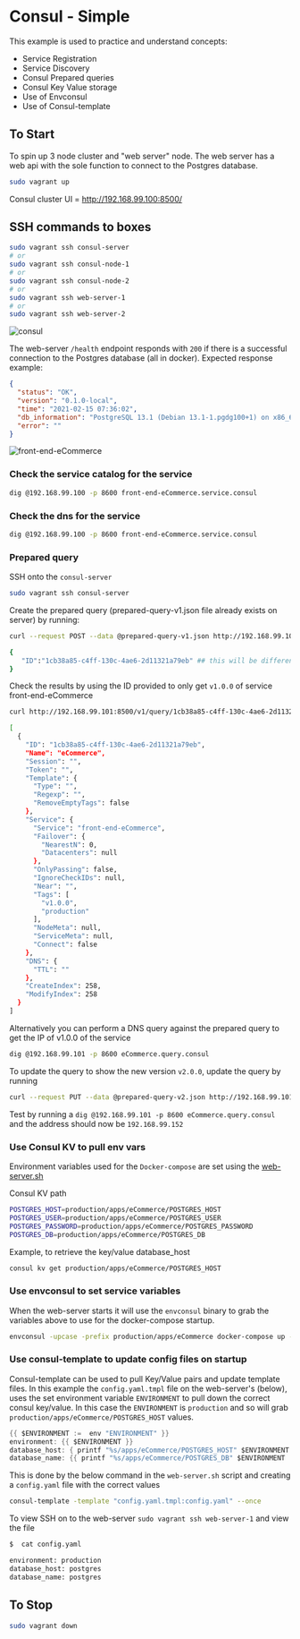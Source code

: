 # Consul - Simple

This example is used to practice and understand concepts:

* Service Registration
* Service Discovery
* Consul Prepared queries
* Consul Key Value storage
* Use of Envconsul
* Use of Consul-template

## To Start

To spin up 3 node cluster and "web server" node.
The web server has a web api with the sole function to connect to the Postgres database.

```bash
sudo vagrant up
```

Consul cluster UI = http://192.168.99.100:8500/

## SSH  commands to boxes

``` bash
sudo vagrant ssh consul-server
# or
sudo vagrant ssh consul-node-1
# or 
sudo vagrant ssh consul-node-2
# or 
sudo vagrant ssh web-server-1
# or 
sudo vagrant ssh web-server-2
```

![consul](../images/consul.png)

The web-server `/health` endpoint responds with `200` if there is a successful connection to the Postgres database (all in docker). 
Expected response example:

```json
{
  "status": "OK",
  "version": "0.1.0-local",
  "time": "2021-02-15 07:36:02",
  "db_information": "PostgreSQL 13.1 (Debian 13.1-1.pgdg100+1) on x86_64-pc-linux-gnu, compiled by gcc (Debian 8.3.0-6) 8.3.0, 64-bit",
  "error": ""
}
```

![front-end-eCommerce](../images/healthcheck.png)

### Check the service catalog for the service

```bash
dig @192.168.99.100 -p 8600 front-end-eCommerce.service.consul
```

### Check the dns for the service

```bash
dig @192.168.99.100 -p 8600 front-end-eCommerce.service.consul
```

### Prepared query

SSH onto the `consul-server`

```bash
sudo vagrant ssh consul-server
```

Create the prepared query (prepared-query-v1.json file already exists on server) by running:

```bash
curl --request POST --data @prepared-query-v1.json http://192.168.99.101:8500/v1/query | jq

{
   "ID":"1cb38a85-c4ff-130c-4ae6-2d11321a79eb" ## this will be different for you
}
```

Check the results by using the ID provided to only get `v1.0.0` of service front-end-eCommerce

```bash
curl http://192.168.99.101:8500/v1/query/1cb38a85-c4ff-130c-4ae6-2d11321a79eb | jq ## note your ID will be different

[
  {
    "ID": "1cb38a85-c4ff-130c-4ae6-2d11321a79eb",
    "Name": "eCommerce",
    "Session": "",
    "Token": "",
    "Template": {
      "Type": "",
      "Regexp": "",
      "RemoveEmptyTags": false
    },
    "Service": {
      "Service": "front-end-eCommerce",
      "Failover": {
        "NearestN": 0,
        "Datacenters": null
      },
      "OnlyPassing": false,
      "IgnoreCheckIDs": null,
      "Near": "",
      "Tags": [
        "v1.0.0",
        "production"
      ],
      "NodeMeta": null,
      "ServiceMeta": null,
      "Connect": false
    },
    "DNS": {
      "TTL": ""
    },
    "CreateIndex": 258,
    "ModifyIndex": 258
  }
]
```

Alternatively you can perform a DNS query against the prepared query to get the IP of v1.0.0 of the service

```bash
dig @192.168.99.101 -p 8600 eCommerce.query.consul
```

To update the query to show the new version `v2.0.0`, update the query by running

```bash
curl --request PUT --data @prepared-query-v2.json http://192.168.99.101:8500/v1/query/<YOUR QUERY ID>
```

Test by running a `dig @192.168.99.101 -p 8600 eCommerce.query.consul` and the address should now be `192.168.99.152`

### Use Consul KV to pull env vars

Environment variables used for the `Docker-compose` are set using the [web-server.sh](./web-server.sh)

Consul KV path

```bash
POSTGRES_HOST=production/apps/eCommerce/POSTGRES_HOST
POSTGRES_USER=production/apps/eCommerce/POSTGRES_USER
POSTGRES_PASSWORD=production/apps/eCommerce/POSTGRES_PASSWORD
POSTGRES_DB=production/apps/eCommerce/POSTGRES_DB
```

Example, to retrieve the key/value database_host

```bash
consul kv get production/apps/eCommerce/POSTGRES_HOST
```

### Use envconsul to set service variables

When the web-server starts it will use the `envconsul` binary to grab the variables above to use for the docker-compose startup.

```bash
envconsul -upcase -prefix production/apps/eCommerce docker-compose up -d
```

### Use consul-template to update config files on startup

Consul-template can be used to pull Key/Value pairs and update template files.
In this example the `config.yaml.tmpl` file on the web-server's (below), uses the set environment variable `ENVIRONMENT` to pull down the correct consul key/value.
In this case the `ENVIRONMENT` is `production` and so will grab `production/apps/eCommerce/POSTGRES_HOST` values.

```go
{{ $ENVIRONMENT :=  env "ENVIRONMENT" }}
environment: {{ $ENVIRONMENT }}
database_host: { printf "%s/apps/eCommerce/POSTGRES_HOST" $ENVIRONMENT | key}}
database_name: {{ printf "%s/apps/eCommerce/POSTGRES_DB" $ENVIRONMENT | key}}
```

This is done by the below command in the `web-server.sh` script and creating a `config.yaml` file with the correct values

```bash
consul-template -template "config.yaml.tmpl:config.yaml" --once
```

To view SSH on to the web-server `sudo vagrant ssh web-server-1` and view the file

```bash
$  cat config.yaml

environment: production
database_host: postgres
database_name: postgres
```

## To Stop

```bash
sudo vagrant down
```